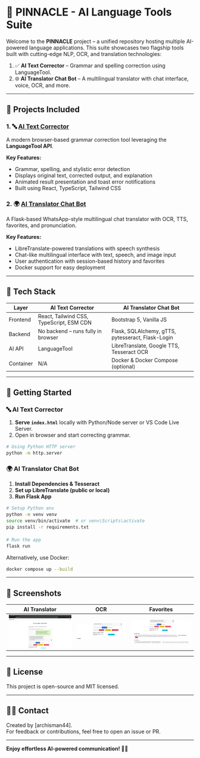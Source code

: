 # 🌟 PINNACLE - AI Language Tools Suite

Welcome to the **PINNACLE** project – a unified repository hosting multiple AI-powered language applications. This suite showcases two flagship tools built with cutting-edge NLP, OCR, and translation technologies:

1. ✅ **AI Text Corrector** – Grammar and spelling correction using LanguageTool.
2. 🌐 **AI Translator Chat Bot** – A multilingual translator with chat interface, voice, OCR, and more.

---

## 📁 Projects Included

### 1. 🔤 [AI Text Corrector](./Ai%20Autocorrect%20App)

A modern browser-based grammar correction tool leveraging the **LanguageTool API**.

**Key Features:**
- Grammar, spelling, and stylistic error detection
- Displays original text, corrected output, and explanation
- Animated result presentation and toast error notifications
- Built using React, TypeScript, Tailwind CSS

### 2. 🌍 [AI Translator Chat Bot](./Ai%20Translator%20App)

A Flask-based WhatsApp-style multilingual chat translator with OCR, TTS, favorites, and pronunciation.

**Key Features:**
- LibreTranslate-powered translations with speech synthesis
- Chat-like multilingual interface with text, speech, and image input
- User authentication with session-based history and favorites
- Docker support for easy deployment

---

## 🧰 Tech Stack

| Layer       | AI Text Corrector                         | AI Translator Chat Bot                          |
|-------------|-------------------------------------------|--------------------------------------------------|
| Frontend    | React, Tailwind CSS, TypeScript, ESM CDN  | Bootstrap 5, Vanilla JS                         |
| Backend     | No backend – runs fully in browser        | Flask, SQLAlchemy, gTTS, pytesseract, Flask-Login |
| AI API      | LanguageTool                              | LibreTranslate, Google TTS, Tesseract OCR        |
| Container   | N/A                                       | Docker & Docker Compose (optional)               |

---

## 🚀 Getting Started

### 🔤 AI Text Corrector

1. **Serve `index.html`** locally with Python/Node server or VS Code Live Server.
2. Open in browser and start correcting grammar.

```bash
# Using Python HTTP server
python -m http.server
```

### 🌍 AI Translator Chat Bot

1. **Install Dependencies & Tesseract**
2. **Set up LibreTranslate (public or local)**
3. **Run Flask App**

```bash
# Setup Python env
python -m venv venv
source venv/bin/activate  # or venv\Scripts\activate
pip install -r requirements.txt

# Run the app
flask run
```

Alternatively, use Docker:

```bash
docker compose up --build
```

---

## 📸 Screenshots

| AI Translator | OCR | Favorites |
|---------------|-----|-----------|
| ![](Ai%20Translator%20App/Image1.png) | ![](Ai%20Translator%20App/Image2.png) | ![](Ai%20Translator%20App/Image3.png) |

---

## 📜 License

This project is open-source and MIT licensed.

---

## 🙋‍♂️ Contact

Created by [archisman44].  
For feedback or contributions, feel free to open an issue or PR.

---

**Enjoy effortless AI-powered communication! 🚀🧠**

